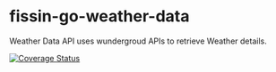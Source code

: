# fissin-go-weather-data
Weather Data API uses wundergroud APIs to retrieve Weather details.

[![Coverage Status](https://coveralls.io/repos/github/OpenIndustryCloud/fissin-go-weather-data/badge.svg?branch=master)](https://coveralls.io/github/OpenIndustryCloud/fissin-go-weather-data?branch=master)